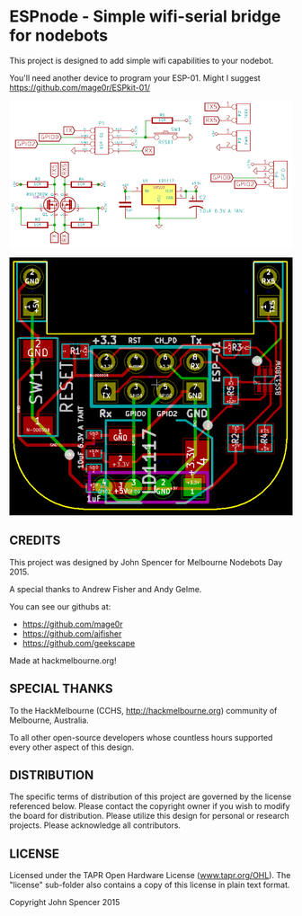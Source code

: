 ESPnode - Simple wifi-serial bridge for nodebots
=============

This project is designed to add simple wifi capabilities to your nodebot.

You'll need another device to program your ESP-01.  Might I suggest https://github.com/mage0r/ESPkit-01/

![Board Layout](Photos/v1.3.schematic.png?raw=true "schematic")

![Board Layout](Photos/v1.3.png?raw=true "design")

CREDITS
------------

This project was designed by John Spencer for Melbourne Nodebots Day 2015.

A special thanks to Andrew Fisher and Andy Gelme.

You can see our githubs at:
 - https://github.com/mage0r
 - https://github.com/ajfisher
 - https://github.com/geekscape

Made at hackmelbourne.org!

SPECIAL THANKS
------------

To the HackMelbourne (CCHS, http://hackmelbourne.org) community of Melbourne, Australia.

To all other open-source developers whose countless hours supported every other aspect of this design.

DISTRIBUTION
------------
The specific terms of distribution of this project are governed by the license referenced below.
Please contact the copyright owner if you wish to modify the board for distribution.
Please utilize this design for personal or research projects.
Please acknowledge all contributors.

LICENSE
-------
Licensed under the TAPR Open Hardware License (www.tapr.org/OHL).
The "license" sub-folder also contains a copy of this license in plain text format.

Copyright John Spencer 2015
